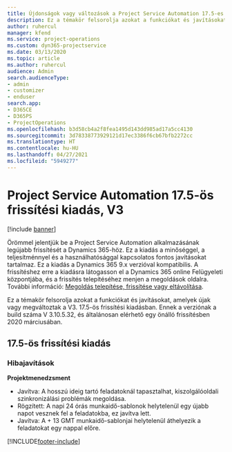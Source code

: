 ```yaml
---
title: Újdonságok vagy változások a Project Service Automation 17.5-es gyorsjavításának V3 változatában
description: Ez a témakör felsorolja azokat a funkciókat és javításokat, amelyek elérhetők a Project Service Automation V3. 17.5-os frissítési kiadásában.
author: ruhercul
manager: kfend
ms.service: project-operations
ms.custom: dyn365-projectservice
ms.date: 03/13/2020
ms.topic: article
ms.author: ruhercul
audience: Admin
search.audienceType:
- admin
- customizer
- enduser
search.app:
- D365CE
- D365PS
- ProjectOperations
ms.openlocfilehash: b3d58cb4a2f8fea1495d143dd985ad17a5cc4130
ms.sourcegitcommit: 3d78338773929121d17ec3386f6cb67bfb2272cc
ms.translationtype: HT
ms.contentlocale: hu-HU
ms.lasthandoff: 04/27/2021
ms.locfileid: "5949277"
---
```

# <a name="project-service-automation-update-release-175-v3"></a>Project Service Automation 17.5-ös frissítési kiadás, V3

[!include [banner](../includes/psa-now-project-operations.md)]

Örömmel jelentjük be a Project Service Automation alkalmazásának legújabb frissítését a Dynamics 365-höz. Ez a kiadás a minőséggel, a teljesítménnyel és a használhatósággal kapcsolatos fontos javításokat tartalmaz.  Ez a kiadás a Dynamics 365 9.x verzióval kompatibilis. A frissítéshez erre a kiadásra látogasson el a Dynamics 365 online Felügyeleti központjába, és a frissítés telepítéséhez menjen a megoldások oldalra. További információ: [Megoldás telepítése, frissítése vagy eltávolítása](/power-platform/admin/install-remove-preferred-solution).

Ez a témakör felsorolja azokat a funkciókat és javításokat, amelyek újak vagy megváltoztak a V3. 17.5-ös frissítési kiadásban. Ennek a verziónak a build száma V 3.10.5.32, és általánosan elérhető egy önálló frissítésben 2020 márciusában.


## <a name="update-release-175"></a>17.5-ös frissítési kiadás

### <a name="bug-fixes"></a>Hibajavítások


**Projektmenedzsment**

- Javítva: A hosszú ideig tartó feladatoknál tapasztalhat, kiszolgálóoldali szinkronizálási problémák megoldása.
- Rögzített: A napi 24 órás munkaidő-sablonok helytelenül egy újabb napot vesznek fel a feladatokba, ez javítva lett.
- Javítva: A + 13 GMT munkaidő-sablonjai helytelenül áthelyezik a feladatokat egy nappal előre.



[!INCLUDE[footer-include](../includes/footer-banner.md)]